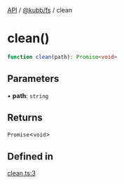 [API](../../../packages.md) / [@kubb/fs](../index.md) / clean

# clean()

```ts
function clean(path): Promise<void>
```

## Parameters

• **path**: `string`

## Returns

`Promise`\<`void`\>

## Defined in

[clean.ts:3](https://github.com/kubb-project/kubb/blob/ff80665146ae086e044807d0072fda660e72e1fd/packages/fs/src/clean.ts#L3)
